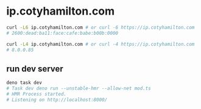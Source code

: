 # ip.cotyhamilton.com

```sh
curl -L6 ip.cotyhamilton.com # or curl -6 https://ip.cotyhamilton.com
# 2600:dead:ba11:face:cafe:babe:b00b:0000

curl -L4 ip.cotyhamilton.com # or curl -4 https://ip.cotyhamilton.com
# 8.0.0.85
```

## run dev server

```sh
deno task dev
# Task dev deno run --unstable-hmr --allow-net mod.ts
# HMR Process started.
# Listening on http://localhost:8000/
```
